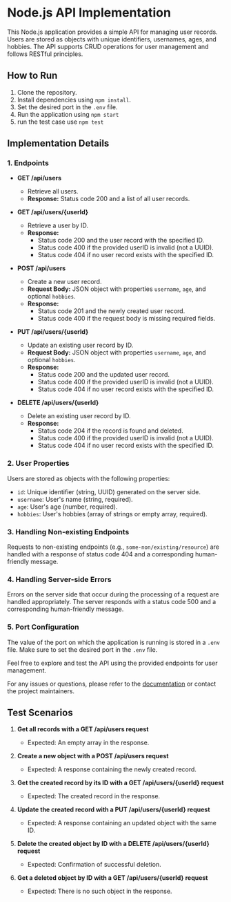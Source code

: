 # Node.js API Implementation

This Node.js application provides a simple API for managing user records. Users are stored as objects with unique identifiers, usernames, ages, and hobbies. The API supports CRUD operations for user management and follows RESTful principles.

## How to Run

1. Clone the repository.
2. Install dependencies using `npm install`.
3. Set the desired port in the `.env` file.
4. Run the application using `npm start`
5. run the test case use `npm test`


## Implementation Details

### 1. Endpoints

- **GET /api/users**
  - Retrieve all users.
  - **Response:** Status code 200 and a list of all user records.

- **GET /api/users/{userId}**
  - Retrieve a user by ID.
  - **Response:**
    - Status code 200 and the user record with the specified ID.
    - Status code 400 if the provided userID is invalid (not a UUID).
    - Status code 404 if no user record exists with the specified ID.

- **POST /api/users**
  - Create a new user record.
  - **Request Body:** JSON object with properties `username`, `age`, and optional `hobbies`.
  - **Response:**
    - Status code 201 and the newly created user record.
    - Status code 400 if the request body is missing required fields.

- **PUT /api/users/{userId}**
  - Update an existing user record by ID.
  - **Request Body:** JSON object with properties `username`, `age`, and optional `hobbies`.
  - **Response:**
    - Status code 200 and the updated user record.
    - Status code 400 if the provided userID is invalid (not a UUID).
    - Status code 404 if no user record exists with the specified ID.

- **DELETE /api/users/{userId}**
  - Delete an existing user record by ID.
  - **Response:**
    - Status code 204 if the record is found and deleted.
    - Status code 400 if the provided userID is invalid (not a UUID).
    - Status code 404 if no user record exists with the specified ID.

### 2. User Properties

Users are stored as objects with the following properties:

- `id`: Unique identifier (string, UUID) generated on the server side.
- `username`: User's name (string, required).
- `age`: User's age (number, required).
- `hobbies`: User's hobbies (array of strings or empty array, required).

### 3. Handling Non-existing Endpoints

Requests to non-existing endpoints (e.g., `some-non/existing/resource`) are handled with a response of status code 404 and a corresponding human-friendly message.

### 4. Handling Server-side Errors

Errors on the server side that occur during the processing of a request are handled appropriately. The server responds with a status code 500 and a corresponding human-friendly message.

### 5. Port Configuration

The value of the port on which the application is running is stored in a `.env` file. Make sure to set the desired port in the `.env` file.


Feel free to explore and test the API using the provided endpoints for user management.

For any issues or questions, please refer to the [documentation](#) or contact the project maintainers.

## Test Scenarios

1. **Get all records with a GET /api/users request**
   - Expected: An empty array in the response.

2. **Create a new object with a POST /api/users request**
   - Expected: A response containing the newly created record.

3. **Get the created record by its ID with a GET /api/users/{userId} request**
   - Expected: The created record in the response.

4. **Update the created record with a PUT /api/users/{userId} request**
   - Expected: A response containing an updated object with the same ID.

5. **Delete the created object by ID with a DELETE /api/users/{userId} request**
   - Expected: Confirmation of successful deletion.

6. **Get a deleted object by ID with a GET /api/users/{userId} request**
   - Expected: There is no such object in the response.


